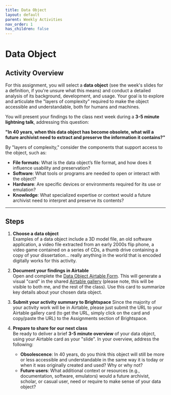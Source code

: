 ```yaml
---
title: Data Object
layout: default
parent: Weekly Activities
nav_order: 1
has_children: false
---
```


# Data Object

## Activity Overview

For this assignment, you will select a **data object** (see the week's slides for a definition, if you're unsure what this means) and conduct a detailed analysis of its background, development, and usage. Your goal is to explore and articulate the "layers of complexity" required to make the object accessible and understandable, both for humans and machines. 

You will present your findings to the class next week during a **3-5 minute lightning talk**, addressing this question:

**"In 40 years, when this data object has become obsolete, what will a future archivist need to extract and preserve the information it contains?"**

By "layers of complexity," consider the components that support access to the object, such as:
- **File formats**: What is the data object’s file format, and how does it influence usability and preservation?
- **Software**: What tools or programs are needed to open or interact with the object?
- **Hardware**: Are specific devices or environments required for its use or emulation?
- **Knowledge**: What specialized expertise or context would a future archivist need to interpret and preserve its contents?

---

## Steps

1. **Choose a data object**  
   Examples of a data object include a 3D model file, an old software application, a video file extracted from an early 2000s flip phone, a video game contained on a series of CDs, a thumb drive containing a copy of your dissertation... really anything in the world that is encoded digitally works for this activity.

2. **Document your findings in Airtable**  
   Open and complete the <a href="https://airtable.com/appX8QYrNyTDJDGmg/pag5PKEZC1XAvye3O/form" target="_blank">Data Object Airtable Form</a>. This will generate a visual "card" in the shared <a href="https://airtable.com/appX8QYrNyTDJDGmg/shrcCl043DAEFMjQe" target="_blank">Airtable gallery</a> (please note, this will be visible to both me, and the rest of the class). Use this card to summarize key details about your chosen data object.

3. **Submit your activity summary to Brightspace**
   Since the majority of your activity work will be in Airtable, please just submit the URL to your Airtable gallery card (to get the URL, simply click on the card and copy/paste the URL) to the Assignments section of Brightspace.

4. **Prepare to share for our next class**  
   Be ready to deliver a brief **3-5 minute overview** of your data object, using your Airtable card as your "slide". In your overview, address the following:  
   - **Obsolescence**: In 40 years, do you think this object will still be more or less accessible and understandable in the same way it is today or when it was originally created and used? Why or why not?
   - **Future users**: What additional context or resources (e.g., documentation, software, emulators) would a future archivist, scholar, or casual user, need or require to make sense of your data object?